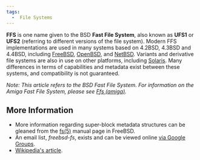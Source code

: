 ```yaml
---
tags:
  -  File Systems
---
```

**FFS** is one name given to the BSD **Fast File System**, also known as
**UFS1** or **UFS2** (referring to different versions of the file
system). Modern FFS implementations are used in many systems based on
4.2BSD, 4.3BSD and 4.4BSD, including [FreeBSD](freebsd.md),
[OpenBSD](openbsd.md), and [NetBSD](NetBSD "wikilink"). Variants
and derivative file systems are also in use on other platforms,
including [Solaris](solaris.md). Many differences in terms of
capabilities and metadata exist between these systems, and compatibility
is not guaranteed.

*Note: This article refers to the BSD Fast File System. For information
on the Amiga Fast File System, please see [Ffs
(amiga)](ffs_(amiga).md).*

## More Information

- More information regarding super-block metadata structures can be
  gleaned from the
  [fs(5)](http://threads.seas.gwu.edu/cgi-bin/man2web?program=fs&section=5)
  manual page in FreeBSD.
- An email list, *freebsd-fs*, exists and can be viewed online [via
  Google
  Groups](http://groups.google.com/group/mailing.freebsd.fs/topics?lnk=rgh).
- [Wikipedia's
  article](http://en.wikipedia.org/wiki/Berkeley_Fast_File_System).

